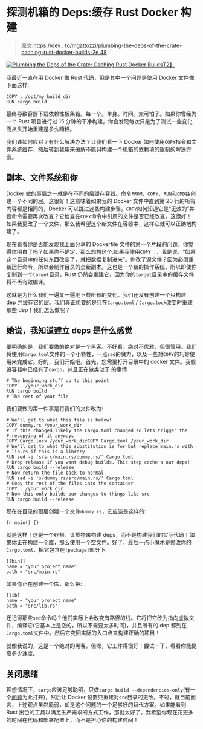 # 探测机箱的 Deps:缓存 Rust Docker 构建

> 原文:[https://dev . to/mgattozzi/plumbing-the-deps-of-the-crate-caching-rust-docker-builds-2e 48](https://dev.to/mgattozzi/plumbing-the-deps-of-the-crate-caching-rust-docker-builds-2e48)

[![Plumbing the Deps of the Crate: Caching Rust Docker Builds](../Images/3471fdc956e8c75dc482d7d354f0e3e5.png)T2】](https://res.cloudinary.com/practicaldev/image/fetch/s--uW4xrBMA--/c_limit%2Cf_auto%2Cfl_progressive%2Cq_auto%2Cw_880/https://mgattozzi.com/content/images/2018/10/514570034-612x612.jpg)

我最近一直在用 Docker 做 Rust 代码，但是其中一个问题是使用 Docker 文件像下面这样:

```
COPY . /opt/my_build_dir
RUN cargo build 
```

最终导致容器下载依赖性板条箱。每一个。单身。时间。太可怕了。如果你曾经为一个 Rust 项目进行过 15 分钟的干净构建，你会发现每次只是为了测试一些变化而从头开始重建是多么糟糕。

我们该如何应对？有什么解决办法？让我们看一下 Docker 如何使用`COPY`指令和文件系统缓存，然后转到我用来破解不能只构建一个机箱的依赖项的限制的解决方案。

## 副本、文件系统和你

Docker 做的事情之一就是在不同的层缓存容器。命令`FROM`、`COPY`、`RUN`和`CMD`各创建一个不同的层。这很好！这意味着如果我的 Docker 文件中直到第 20 行的所有内容都是相同的，Docker 可以跳过这些构建步骤。`COPY`如何知道它是“无效的”并且命令需要再次改变？它检查在`COPY`命令中引用的文件是否已经改变。这很好！如果我更改了一个文件，那么我希望这个新文件在容器中，这样它就可以正确地构建了。

现在看看你是否能发现我上面分享的 Dockerfile 文件的第一个片段的问题。你觉得你明白了吗？如果你不确定，那么想想这个:如果我使用`COPY .`，我是说，“如果这个目录中的任何东西改变了，就把数据复制进来”。你改了源文件？因为必须重新运行命令，所以会制作目录的全新副本。这也是一个新的操作系统，所以即使你复制到一个`target`目录，Rust 仍然会重建它，因为你的`target`目录中的缓存文件将不再有效编译。

这就是为什么我们一遍又一遍地下载所有的变化。我们还没有创建一个只构建 dep 并缓存它的层。我们真正想要的是只在`Cargo.toml` / `Cargo.lock`改变时重建那些 dep！我们怎么做呢？

## 她说，我知道建立 deps 是什么感觉

要明确的是，我们要做的绝对是一个黑客。不好看。绝对不优雅，但很管用。我们将使用`Cargo.toml`文件的一个小特性，一点`sed`的魔力，以及一些对`COPY`的巧妙使用来完成它。好的，我们开始吧。首先，您需要打开目录中的 docker 文件。我假设容器中已经有了`cargo`，并且正在做类似于
的事情

```
# The beginning stuff up to this point
COPY . /your_work_dir
RUN cargo build
# The rest of your file 
```

我们要做的第一件事是将我们的文件改为:

```
# We'll get to what this file is below!
COPY dummy.rs /your_work_dir
# If this changed likely the Cargo.toml changed so lets trigger the
# recopying of it anyways
COPY Cargo.lock /your_work_dirCOPY Cargo.toml /your_work_dir
# We'll get to what this substitution is for but replace main.rs with
# lib.rs if this is a library
RUN sed -i 's/src/main.rs/dummy.rs/' Cargo.toml
# Drop release if you want debug builds. This step cache's our deps!
RUN cargo build --release
# Now return the file back to normal
RUN sed -i 's/dummy.rs/src/main.rs/' Cargo.toml
# Copy the rest of the files into the container
COPY . /your_work_dir
# Now this only builds our changes to things like src
RUN cargo build --release 
```

现在在目录的顶层创建一个文件`dummy.rs`，它应该是这样的:

```
fn main() {} 
```

就是这样！这是一个存根，让货物来构建 deps，而不是构建我们的实际代码！如果你正在构建一个库，那么使用一个空文件。好了，最后一点小魔术是修改你的`Cargo.toml`，把它包含在`[package]`部分下:

```
[[bin]]
name = "your_project_name"
path = "src/main.rs" 
```

如果你正在创建一个库，那么把:

```
[lib]
name = "your_project_name"
path = "src/lib.rs" 
```

还记得那些`sed`命令吗？他们实际上会改变有路径的线。它将把它改为指向虚拟文件，编译它(它基本上是空的，所以不需要太多时间)，并且所有的 dep 都列在`Cargo.toml`文件中。然后它变回实际的入口点来构建正确的项目！

就像我说的，这是一个绝对的黑客，但嘿，它工作得很好！尝试一下，看看你能提高多少速度。

## 关闭思绪

理想情况下，`cargo`应该足够聪明，只做`cargo build --dependencies-only`(有一个[问题](https://github.com/rust-lang/cargo/issues/2644)为此打开)，然后让 Docker 设置只重建对`src`目录的更改。不过，就目前而言，上述观点虽然脆弱，却是这个问题的一个足够好的替代方案。如果能看到 Rust 出色的工具以满足生产需求的方式工作，那就太好了。我希望你现在花更多的时间在代码和部署配置上，而不是担心你的构建时间！